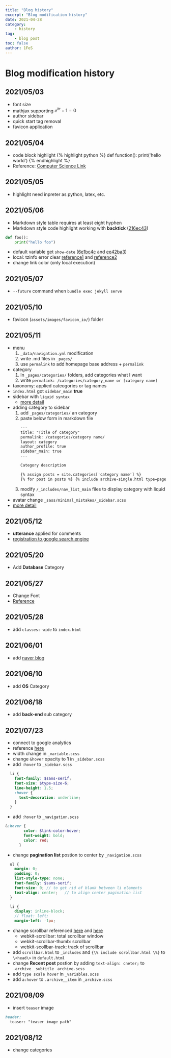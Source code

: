 ```yaml
---
title: "Blog history"
excerpt: "Blog modification history"
date: 2021-04-28
category:
    - history
tag:
    - blog post
toc: false
author: 1FeS
---
```


# Blog modification history
## 2021/05/03
- font size
- mathjax supporting
$e^{i \pi} + 1 = 0$
- author sidebar
- quick start tag removal
- favicon application
  
## 2021/05/04
- code block highlight
{% highlight python %}
def function():
    print('hello world')
{% endhighlight %}
- Reference: [Computer Science Link](https://kjaer.io/notes/)

## 2021/05/05
- highlight need inpreter as python, latex, etc.

## 2021/05/06
- Markdown style table requires at least eight hyphen
- Markdown style code highlight working with **backtick** ([216ec43](bb0ae94b3287132122ee8737a5a0badf790dd6ab))
```python
def foo():
    print("hello foo")
```
- default variable get `show-date` ([6e1bc4c](6e1bc4c1b971dfc6f01e1ee555af5690d47141e8) and [ee42ba3](ee42ba338efc2441b57f2ae80e7ce9aaa24d6bd8))
- local: tzinfo error clear [reference1](https://jennysgap.tistory.com/entry/Github-Pages-04-%ED%83%80%EC%9E%84%EC%A1%B4-%EA%B4%80%EB%A6%AC) and [reference2](https://jekyllrb.com/docs/installation/windows/)
- change link color (only local execution)

## 2021/05/07
- `--future` command when `bundle exec jekyll serve`

## 2021/05/10
- favicon (`assets/images/favicon_io/`) folder

## 2021/05/11
- menu
    1. `_data/navigation.yml` modification
    2. write .md files in `_pages/`
    3. use `permalink` to add homepage base address + `permalink`
- category
    1. In `_pages/categories/` folders, add categories what I want
    2. write `permalink: /categories/category_name or [category name]`
- taxonomy: applied cateogories or tag names
- `index.html` got `sidebar_main` **true**
- sidebar with `liquid syntax` 
    - [more detail](https://shopify.github.io/liquid/)
- adding category to sidebar
    1. add `_pages/categories/` an category
    2. paste below form in markdown file
        ``` html
        ---
        title: "Title of category"
        permalink: /categories/category name/
        layout: category
        author_profile: true
        sidebar_main: true
        ---

        Category description

        {% assign posts = site.categories['category name'] %}
        {% for post in posts %} {% include archive-single.html type=page.entries_layout %} {% endfor %}
        ```
    3. modify `/_includes/nav_list_main` files to display category with liquid syntax
- avatar change `_sass/minimal_mistakes/_sidebar.scss`
- [more detail](https://www.cross-validated.com/Personal-website-with-Minimal-Mistakes-Jekyll-Theme-HOWTO-Part-II/)

## 2021/05/12
- **utterance** applied for comments
- [registration to google search engine](http://blog.knowgari.com/enrollSitymap/)

## 2021/05/20
- Add **Database** Category

## 2021/05/27
- Change Font
- [Reference](https://hyeonjiwon.github.io/blog/%EA%B8%80%EA%BC%B4-%EB%B3%80%EA%B2%BD/)

## 2021/05/28
- add `classes: wide` to `index.html`

## 2021/06/01
- add [naver blog](https://blog.naver.com/wch18735)

## 2021/06/10
- add **OS** Category

## 2021/06/18
- add **back-end** sub category

## 2021/07/23
- connect to google analytics
- reference [here](https://eona1301.github.io/github_blog/GithubBlog-Analytics/)
- width change in `_variable.scss`
- change `&hover` opacity to **1** in `_sidebar.scss`
- add `:hover` to `_sidebar.scss`
```scss
  li {
    font-family: $sans-serif;
    font-size: $type-size-6;
    line-height: 1.5;
    :hover {
      text-decoration: underline;
    }
  }
```
- add `:hover` to `_navigation.scss`
```scss
&:hover {
        color: $link-color-hover;
        font-weight: bold;
        color: red;
      }
```
- change **pagination list** postion to center by `_navigation.scss`
```scss
  ul {
    margin: 0;
    padding: 0;
    list-style-type: none;
    font-family: $sans-serif;
    font-size: 0; // to get rid of blank between li elements
    text-align: center;   // to align center pagination list
  }

  li {
    display: inline-block;
    // float: left;
    margin-left: -1px;
```
- change scrollbar referenced [here](https://ansohxxn.github.io/blog/scrollbar/) and [here](https://codingbroker.tistory.com/66)
    - webkit-scrollbar: total scrollbar window
    - webkit-scrollbar-thumb: scrollbar
    - webkit-scollbar-track: track of scrollbar
- add `scrollbar.html` to `_includes` and `{\% include scrollbar.html \%}` to `\<head\>` in `default.html`
- change **Recent post** postion by adding `text-align: cneter;` to `.archive__subtitle` `_archive.scss`
- add `type scale hover` in `_variables.scss`
- add `a:hover` to `.archive__item` in `_archive.scss`

## 2021/08/09
-  insert `teaser` image

```markdown
header:
  teaser: "teaser image path"
```

## 2021/08/12
- change categories
